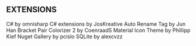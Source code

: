 ## EXTENSIONS
C# by omnisharp
C# extensions by JosKreative
Auto Rename Tag by Jun Han
Bracket Pair Colorizer 2 by CoenraadS
Material Icon Theme by Phillipp Kief
Nuget Gallery by pcislo
SQLite by alexcvzz